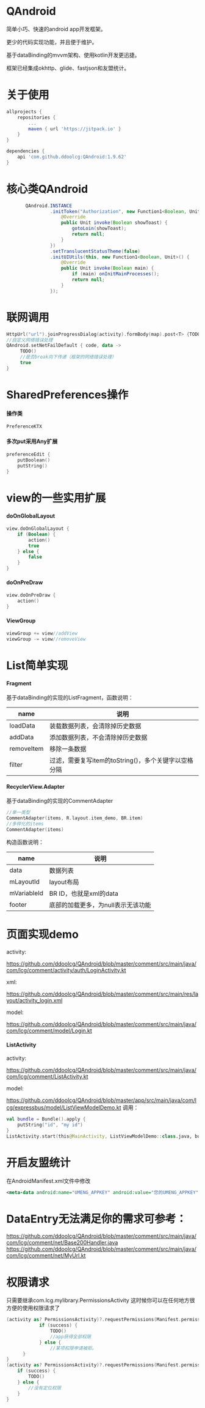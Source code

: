 
# QAndroid
简单小巧、快速的android app开发框架。

更少的代码实现功能，并且便于维护。

基于dataBinding的mvvm架构、使用kotlin开发更迅捷。

框架已经集成okhttp、glide、fastjson和友盟统计。


# 关于使用
~~~gradle
allprojects {
    repositories {
        ...
        maven { url 'https://jitpack.io' }
    }
}
~~~
~~~gradle
dependencies {
    api 'com.github.ddoolcg:QAndroid:1.9.62'
}
~~~

# 核心类QAndroid
~~~java
       QAndroid.INSTANCE
                .initToken("Authorization", new Function1<Boolean, Unit>() {
                    @Override
                    public Unit invoke(Boolean showToast) {
                        gotoLoin(showToast);
                        return null;
                    }
                })
                .setTranslucentStatusTheme(false)
                .initUIUtils(this, new Function1<Boolean, Unit>() {
                    @Override
                    public Unit invoke(Boolean main) {
                        if (main) onInitMainProcesses();
                        return null;
                    }
                });
~~~

# 联网调用
~~~kotlin
HttpUrl("url").joinProgressDialog(activity).formBody(map).post<T> {TODO()}
//自定义网络错误处理
QAndroid.setNetFailDefault { code, data ->
     TODO()
     //是否break向下传递（框架的网络错误处理）
     true
}
~~~

# SharedPreferences操作
#### 操作类
~~~kotlin
PreferenceKTX
~~~
#### 多次put采用Any扩展
~~~kotlin
preferenceEdit {
    putBoolean()
    putString()
}
~~~

# view的一些实用扩展
#### doOnGlobalLayout
~~~kotlin
view.doOnGlobalLayout {
    if (Boolean) {
        action()
        true
    } else {
        false
    }
}
~~~
#### doOnPreDraw
~~~kotlin
view.doOnPreDraw {
    action()
}
~~~
#### ViewGroup
~~~kotlin
viewGroup += view//addView
viewGroup -= view//removeView
~~~

# List简单实现
#### Fragment
基于dataBinding的实现的ListFragment，函数说明：

| name              | 说明 |
| ----------------- | ------------- |
| loadData          | 装载数据列表，会清除掉历史数据 |
| addData           | 添加数据列表，不会清除掉历史数据 |
| removeItem        | 移除一条数据 |
| filter            | 过滤，需要复写item的toString()，多个关键字以空格分隔 |

#### RecyclerView.Adapter
基于dataBinding的实现的CommentAdapter
~~~kotlin
//单一类型
CommentAdapter(items, R.layout.item_demo, BR.item)
//多样化的items
CommentAdapter(items)
~~~
构造函数说明：

| name              | 说明 |
| ----------------- | ------------- |
| data              | 数据列表 |
| mLayoutId         | layout布局 |
| mVariableId       | BR ID，也就是xml的data |
| footer            | 底部的加载更多，为null表示无该功能 |

# 页面实现demo
activity:

https://github.com/ddoolcg/QAndroid/blob/master/comment/src/main/java/com/lcg/comment/activity/auth/LoginActivity.kt


xml:

https://github.com/ddoolcg/QAndroid/blob/master/comment/src/main/res/layout/activity_login.xml


model:

https://github.com/ddoolcg/QAndroid/blob/master/comment/src/main/java/com/lcg/comment/model/Login.kt


#### ListActivity
activity:

https://github.com/ddoolcg/QAndroid/blob/master/comment/src/main/java/com/lcg/comment/ListActivity.kt

model:

https://github.com/ddoolcg/QAndroid/blob/master/app/src/main/java/com/lcg/expressbus/model/ListViewModelDemo.kt
调用：

~~~kotlin
val bundle = Bundle().apply {
    putString("id", "my id")
}
ListActivity.start(this@MainActivity, ListViewModelDemo::class.java, bundle)
~~~


# 开启友盟统计
在AndroidManifest.xml文件中修改 
~~~xml
<meta-data android:name="UMENG_APPKEY" android:value="您的UMENG_APPKEY"/>
~~~

# DataEntry无法满足你的需求可参考：
https://github.com/ddoolcg/QAndroid/blob/master/comment/src/main/java/com/lcg/comment/net/Base200Handler.java
https://github.com/ddoolcg/QAndroid/blob/master/comment/src/main/java/com/lcg/comment/net/MyUrl.kt

# 权限请求
只需要继承com.lcg.mylibrary.PermissionsActivity
这时候你可以在任何地方很方便的使用权限请求了
~~~kotlin
(activity as? PermissionsActivity)?.requestPermissions(Manifest.permission.READ_PHONE_STATE, Manifest.permission.ACCESS_FINE_LOCATION) { success ->
            if (success) {
                TODO()
                //app获得全部权限
            } else {
                //某项权限申请被拒。
      }
}
(activity as? PermissionsActivity)?.requestPermissions(Manifest.permission.ACCESS_FINE_LOCATION) { success ->
    if (success) {
        TODO()
    } else {
        //没有定位权限
    }
}
~~~
